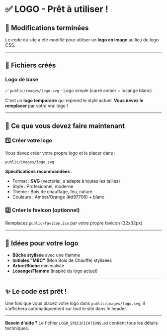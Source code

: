 # ✅ LOGO - Prêt à utiliser !

## 🎉 Modifications terminées

Le code du site a été modifié pour utiliser un **logo en image** au lieu du logo CSS.

---

## 📁 Fichiers créés

### Logo de base
✅ `public/images/logo.svg` - Logo simple (carré amber + losange blanc)

C'est un **logo temporaire** qui reprend le style actuel. **Vous devez le remplacer** par votre vrai logo !

---

## 🔄 Ce que vous devez faire maintenant

### 1️⃣ Créer votre logo

Vous devez créer votre propre logo et le placer dans :

```
public/images/logo.svg
```

**Spécifications recommandées** :
- Format : **SVG** (vectoriel, s'adapte à toutes les tailles)
- Style : Profesionnel, moderne
- Thème : Bois de chauffage, feu, nature
- Couleurs : Amber/Orange (#d97706) + blanc

### 2️⃣ Créer le favicon (optionnel)

Remplacez `public/favicon.ico` par votre propre favicon (32x32px)

---

## 🎨 Idées pour votre logo

- **Bûche stylisée** avec une flamme
- **Initiales "MBC"** (Mon Bois de Chauffe) stylisées
- **Arbre/Bûche** minimaliste
- **Losange/Flamme** (inspiré du logo actuel)

---

## ✨ Le code est prêt !

Une fois que vous placez votre logo dans `public/images/logo.svg`, il s'affichera automatiquement sur tout le site dans le header.

---

**Besoin d'aide ?** Le fichier `LOGO_SPECIFICATIONS.md` contient tous les détails techniques.
